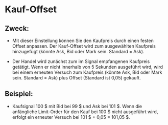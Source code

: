 # **Kauf-Offset**

## Zweck: 

- Mit dieser Einstellung können Sie den Kaufpreis durch einen festen Offset anpassen. Der Kauf-Offset wird zum ausgewählten Kaufpreis hinzugefügt (könnte Ask, Bid oder Mark sein. Standard = Ask).

- Der Handel wird zunächst zum im Signal empfangenen Kaufpreis getätigt. Wenn er nicht innerhalb von 5 Sekunden ausgeführt wird, wird bei einem erneuten Versuch zum Kaufpreis (könnte Ask, Bid oder Mark sein. Standard = Ask) plus Offset (Standard ist 0,05) gekauft. 

## Beispiel:

- Kaufsignal 100 $ mit Bid bei 99 $ und Ask bei 101 $. Wenn die anfängliche Limit-Order für den Kauf bei 100 $ nicht ausgeführt wird, erfolgt ein erneuter Versuch bei 101 $ + 0,05 = 101,05 $.
